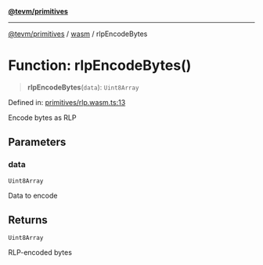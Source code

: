 [**@tevm/primitives**](../../../../README.md)

***

[@tevm/primitives](../../../../globals.md) / [wasm](../README.md) / rlpEncodeBytes

# Function: rlpEncodeBytes()

> **rlpEncodeBytes**(`data`): `Uint8Array`

Defined in: [primitives/rlp.wasm.ts:13](https://github.com/evmts/primitives/blob/main/src/primitives/rlp.wasm.ts#L13)

Encode bytes as RLP

## Parameters

### data

`Uint8Array`

Data to encode

## Returns

`Uint8Array`

RLP-encoded bytes
